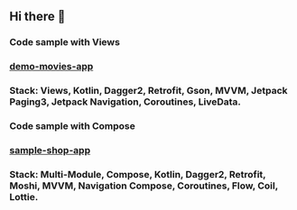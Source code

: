 ## Hi there 👋

### Code sample with Views  
### [demo-movies-app](https://github.com/AntonLm423/demo-movies-app)  
### Stack: Views, Kotlin, Dagger2, Retrofit, Gson, MVVM, Jetpack Paging3, Jetpack Navigation, Coroutines, LiveData.

### Code sample with Compose  
### [sample-shop-app](https://github.com/AntonLm423/sample-shop-app)  
### Stack: Multi-Module, Compose, Kotlin, Dagger2, Retrofit, Moshi, MVVM, Navigation Compose, Coroutines, Flow, Coil, Lottie.
